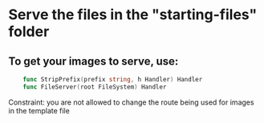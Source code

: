 # Serve the files in the "starting-files" folder

## To get your images to serve, use:
	
``` Go
	func StripPrefix(prefix string, h Handler) Handler
	func FileServer(root FileSystem) Handler
```

Constraint: you are not allowed to change the route being used for 
images in the template file
